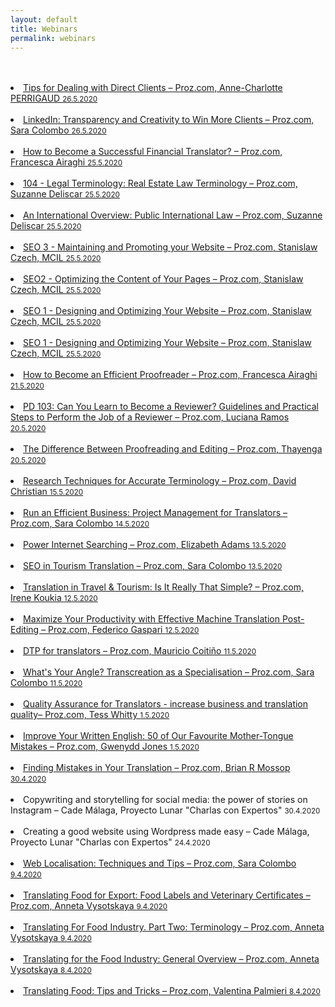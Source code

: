 ```yaml
---
layout: default
title: Webinars
permalink: webinars
---
```

<br>
<br>
<li><a href="https://videos.proz.com/videos/tips-for-dealing-with-direct-clientsenglish-1336" target="_blank">Tips for Dealing with Direct Clients – Proz.com, Anne-Charlotte PERRIGAUD <small>26.5.2020</small></a></li>  
<br>
<li><a href="https://videos.proz.com/videos/linkedin-transparency-and-creativity-to-win-more-clients-992" target="_blank">LinkedIn: Transparency and Creativity to Win More Clients – Proz.com, Sara Colombo <small>26.5.2020</small></a></li>  
<br>
<li><a href="https://videos.proz.com/videos/how-to-become-a-successful-financial-translator-138" target="_blank">How to Become a Successful Financial Translator? – Proz.com, Francesca Airaghi <small>25.5.2020</small></a></li>  
<br>
<li><a href="https://videos.proz.com/videos/104-legal-terminology-real-estate-law-terminology-1982" target="_blank">104 - Legal Terminology: Real Estate Law Terminology – Proz.com, Suzanne Deliscar <small>25.5.2020</small></a></li>  
<br>
<li><a href="https://videos.proz.com/videos/an-international-overview-public-international-law-139" target="_blank">An International Overview: Public International Law – Proz.com, Suzanne Deliscar <small>25.5.2020</small></a></li>  
<br>
<li><a href="https://videos.proz.com/videos/seo-3-maintaining-and-promoting-your-website-2027" target="_blank">SEO 3 - Maintaining and Promoting your Website – Proz.com, Stanislaw Czech, MCIL <small>25.5.2020</small></a></li>  
<br>
<li><a href="https://videos.proz.com/videos/seo-2-optimizing-content-of-your-pages-2034" target="_blank">SEO2 - Optimizing the Content of Your Pages – Proz.com, Stanislaw Czech, MCIL <small>25.5.2020</small></a></li>  
<br>
<li><a href="https://videos.proz.com/videos/seo-1-designing-and-optimizing-your-website-2040" target="_blank">SEO 1 - Designing and Optimizing Your Website – Proz.com, Stanislaw Czech, MCIL <small>25.5.2020</small></a></li>  
<br>
<li><a href="https://videos.proz.com/videos/seo-1-designing-and-optimizing-your-website-2040" target="_blank">SEO 1 - Designing and Optimizing Your Website – Proz.com, Stanislaw Czech, MCIL <small>25.5.2020</small></a></li>  
<br>
<li><a href="https://videos.proz.com/videos/how-to-become-an-efficient-proofreader-132" target="_blank">How to Become an Efficient Proofreader – Proz.com, Francesca Airaghi <small>21.5.2020</small></a></li>  
<br>
<li><a href="https://videos.proz.com/videos/pd-103-can-you-learn-to-become-a-reviewer-guidelines-and-practical-steps-to-perform-the-job-of-a-reviewer-1632" target="_blank">PD 103: Can You Learn to Become a Reviewer? Guidelines and Practical Steps to Perform the Job of a Reviewer – Proz.com, Luciana Ramos <small>20.5.2020</small></a></li>  
<br>
<li><a href="https://videos.proz.com/videos/the-difference-between-proofreading-and-editing-4" target="_blank">The Difference Between Proofreading and Editing – Proz.com, Thayenga <small>20.5.2020</small></a></li>  
<br>
<li><a href="https://videos.proz.com/videos/research-techniques-for-accurate-terminology-1301" target="_blank">Research Techniques for Accurate Terminology – Proz.com, David Christian <small>15.5.2020</small></a></li>  
<br>
<li><a href="https://videos.proz.com/videos/run-an-efficient-business-project-management-for-translators-97" target="_blank">Run an Efficient Business: Project Management for Translators – Proz.com, Sara Colombo <small>14.5.2020</small></a></li>  
<br>
<li><a href="https://videos.proz.com/videos/power-internet-searching-631" target="_blank">Power Internet Searching – Proz.com, Elizabeth Adams <small>13.5.2020</small></a></li>  
<br>
<li><a href="https://videos.proz.com/videos/seo-in-tourism-translation-186" target="_blank">SEO in Tourism Translation – Proz.com, Sara Colombo <small>13.5.2020</small></a></li>  
<br>
<li><a href="https://videos.proz.com/videos/translation-in-travel-tourism-is-it-really-that-simple-450" target="_blank">Translation in Travel & Tourism: Is It Really That Simple? – Proz.com, Irene Koukia <small>12.5.2020</small></a></li>  
<br>
<li><a href="https://videos.proz.com/videos/maximize-your-productivity-with-effective-machine-translation-post-editing-477" target="_blank">Maximize Your Productivity with Effective Machine Translation Post-Editing – Proz.com, Federico Gaspari <small>12.5.2020</small></a></li>  
<br>
<li><a href="https://videos.proz.com/videos/dtp-for-translators-2356" target="_blank">DTP for translators – Proz.com, Mauricio Coitiño <small>11.5.2020</small></a></li>  
<br>
<li><a href="https://videos.proz.com/videos/what-s-your-angle-transcreation-as-a-specialisation-178" target="_blank">What's Your Angle? Transcreation as a Specialisation – Proz.com, Sara Colombo <small>11.5.2020</small></a></li>  
<br>
<li><a href="www.marketingtipsfortranslators.com.
https://videos.proz.com/videos/quality-assurance-for-translators-increase-business-and-translation-quality-1962" target="_blank">Quality Assurance for Translators - increase business and translation quality– Proz.com, Tess Whitty <small>1.5.2020</small></a></li>  
<br>
<li><a href="https://videos.proz.com/videos/improve-your-written-english-50-of-our-favourite-mother-tongue-mistakes-546" target="_blank">Improve Your Written English: 50 of Our Favourite Mother-Tongue Mistakes – Proz.com, Gwenydd Jones <small>1.5.2020</small></a></li>  
<br>
<li><a href="https://videos.proz.com/videos/finding-mistakes-in-your-translation-2421" target="_blank">Finding Mistakes in Your Translation – Proz.com, Brian R Mossop <small>30.4.2020</small></a></li>  
<br>
<li>Copywriting and storytelling for social media: the power of stories on Instagram – Cade Málaga, Proyecto Lunar "Charlas con Expertos" <small>30.4.2020</small></li>  
<br>
<li>Creating a good website using Wordpress made easy – Cade Málaga, Proyecto Lunar "Charlas con Expertos" <small>24.4.2020</small></li>  
<br>
<li><a href="https://videos.proz.com/videos/web-localisation-techniques-and-tips-440" target="_blank">Web Localisation: Techniques and Tips – Proz.com, Sara Colombo <small>9.4.2020</small></a></li>  
<br>
<li><a href="https://videos.proz.com/videos/translating-food-for-export-food-labels-and-veterinary-certificates-85" target="_blank">Translating Food for Export: Food Labels and Veterinary Certificates – Proz.com, Anneta Vysotskaya <small>9.4.2020</small></a></li>  
<br>
<li><a href="https://videos.proz.com/videos/translating-for-food-industry-part-two-terminology-410" target="_blank">Translating For Food Industry. Part Two: Terminology – Proz.com, Anneta Vysotskaya <small>9.4.2020</small></a></li>  
<br>
<li><a href="https://videos.proz.com/videos/translating-for-food-industry-general-overview-99" target="_blank">Translating for the Food Industry: General Overview – Proz.com, Anneta Vysotskaya <small>8.4.2020</small></a></li>  
<br>
<li><a href="https://videos.proz.com/videos/translating-food-tips-and-tricks-743" target="_blank">Translating Food: Tips and Tricks – Proz.com, Valentina Palmieri <small>8.4.2020</small></a></li>